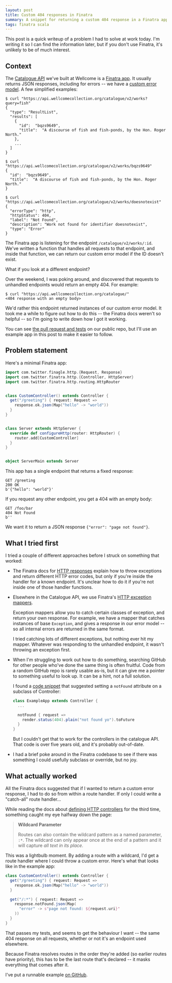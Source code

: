 ```yaml
---
layout: post
title: Custom 404 responses in Finatra
summary: A snippet for returning a custom 404 response in a Finatra app when somebody requests a missing page.
tags: finatra scala
---
```


This post is a quick writeup of a problem I had to solve at work today.
I'm writing it so I can find the information later, but if you don't use Finatra, it's unlikely to be of much interest.


## Context

The [Catalogue API][catalogue] we've built at Wellcome is a [Finatra app][finatra].
It usually returns JSON responses, including for errors -- we have a [custom error model][error].
A few simplified examples:

```console
$ curl "https://api.wellcomecollection.org/catalogue/v2/works?query=fish"
{
  "type": "ResultList",
  "results": [
    {
      "id":  "bqzs9649",
      "title":  "A discourse of fish and fish-ponds, by the Hon. Roger North."
    },
    ...
  ]
}

$ curl "https://api.wellcomecollection.org/catalogue/v2/works/bqzs9649"
{
  "id":  "bqzs9649",
  "title":  "A discourse of fish and fish-ponds, by the Hon. Roger North."
}

$ curl "https://api.wellcomecollection.org/catalogue/v2/works/doesnotexist"
{
  "errorType": "http",
  "httpStatus": 404,
  "label": "Not Found",
  "description": "Work not found for identifier doesnotexist",
  "type": "Error"
}
```

The Finatra app is listening for the endpoint `/catalogue/v2/works/:id`.
We've written a function that handles all requests to that endpoint, and inside that function, we can return our custom error model if the ID doesn't exist.

What if you look at a different endpoint?

Over the weekend, I was poking around, and discovered that requests to unhandled endpoints would return an empty 404.
For example:

```console
$ curl "https://api.wellcomecollection.org/catalogue/"
<404 response with an empty body>
```

We'd rather this endpoint returned instances of our custom error model.
It took me a while to figure out how to do this -- the Finatra docs weren't so helpful -- so I'm going to write down how I got it working.

You can see [the pull request and tests][pr] on our public repo, but I'll use an example app in this post to make it easier to follow.

[catalogue]: https://developers.wellcomecollection.org/catalogue
[finatra]: https://twitter.github.io/finatra/
[error]: https://developers.wellcomecollection.org/catalogue/v2/models/error
[pr]: https://github.com/wellcometrust/platform/pull/2881

<!-- summary -->

## Problem statement

Here's a minimal Finatra app:

```scala
import com.twitter.finagle.http.{Request, Response}
import com.twitter.finatra.http.{Controller, HttpServer}
import com.twitter.finatra.http.routing.HttpRouter


class CustomController() extends Controller {
  get("/greeting") { request: Request =>
    response.ok.json(Map("hello" -> "world"))
  }
}


class Server extends HttpServer {
  override def configureHttp(router: HttpRouter) {
    router.add[CustomController]
  }
}


object ServerMain extends Server
```

This app has a single endpoint that returns a fixed response:

```
GET /greeting
200 OK
b'{"hello": "world"}'
```

If you request any other endpoint, you get a 404 with an empty body:

```
GET /foo/bar
404 Not Found
b''
```

We want it to return a JSON response `{"error": "page not found"}`.



## What I tried first

I tried a couple of different approaches before I struck on something that worked:

*   The Finatra docs for [HTTP responses][responses] explain how to throw exceptions and return different HTTP error codes, but only if you're inside the handler for a known endpoint.
    It's unclear how to do it if you're not inside one of those handler functions.

*   Elsewhere in the Catalogue API, we use Finatra's [HTTP exception mappers][exception].

    Exception mappers allow you to catch certain classes of exception, and return your own response.
    For example, we have a mapper that catches instances of base `Exception`, and gives a response in our error model -- so all internal errors are returned in the same format.

    I tried catching lots of different exceptions, but nothing ever hit my mapper.
    Whatever was responding to the unhandled endpoint, it wasn't throwing an exception first.

*   When I'm struggling to work out how to do something, searching GitHub for other people who've done the same thing is often fruitful.
    Code from a random GitHub repo is rarely usable as-is, but it can give me a pointer to something useful to look up.
    It can be a hint, not a full solution.

    I found a [code snippet][snippet] that suggested setting a `notFound` attribute on a subclass of Controller:

    ```scala
    class ExampleApp extends Controller {
      ...

      notFound { request =>
        render.status(404).plain("not found yo").toFuture
      }
    }
    ```

    But I couldn't get that to work for the controllers in the catalogue API.
    That code is over five years old, and it's probably out-of-date.

*   I had a brief poke around in the Finatra codebase to see if there was something I could usefully subclass or override, but no joy.

[responses]: https://twitter.github.io/finatra/user-guide/http/responses.html
[snippet]: https://github.com/mcortesi/test/blob/805663756dd274ee8d7fc8facb7a091a02bff47d/src/main/scala/App.scala#L126-L133
[exception]: https://twitter.github.io/finatra/user-guide/http/exceptions.html


## What actually worked

All the Finatra docs suggested that if I wanted to return a custom error response, I had to do so from within a route handler.
If only I could write a "catch-all" route handler...

While reading the docs about [defining HTTP controllers][controllers] for the third time, something caught my eye halfway down the page:

> **Wildcard Parameter**
>
> Routes can also contain the wildcard pattern as a named parameter, `:*`. The wildcard can only appear once at the end of a pattern and it will capture *all text in its place*.

This was a lightbulb moment.
By adding a route with a wildcard, I'd get a route handler where I could throw a custom error.
Here's what that looks like in the example app:

```scala
class CustomController() extends Controller {
  get("/greeting") { request: Request =>
    response.ok.json(Map("hello" -> "world"))
  }

  get("/:*") { request: Request =>
    response.notFound.json(Map(
      "error" -> s"page not found: ${request.uri}"
    ))
  }
}
```

That passes my tests, and seems to get the behaviour I want -- the same 404 response on all requests, whether or not it's an endpoint used elsewhere.

Because Finatra resolves routes in the order they're added (so earlier routes have priority), this has to be the last route that's declared -- it masks everything that comes after it.

I've put a runnable example [on GitHub][github].

[controllers]: https://twitter.github.io/finatra/user-guide/http/controllers.html
[github]: https://github.com/alexwlchan/alexwlchan.net/tree/master/misc/finatra_404_app
